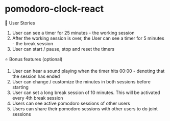 # pomodoro-clock-react

📔 User Stories
1. User can see a timer for 25 minutes - the working session
2. After the working session is over, the User can see a timer for 5 minutes - the break session
3. User can start / pause, stop and reset the timers

⭐ Bonus features (optional)
1. User can hear a sound playing when the timer hits 00:00 - denoting that the session has ended
2. User can change / customize the minutes in both sessions before starting
3. User can set a long break session of 10 minutes. This will be activated every 4th break session
4. Users can see active pomodoro sessions of other users
5. Users can share their pomodoro sessions with other users to do joint sessions